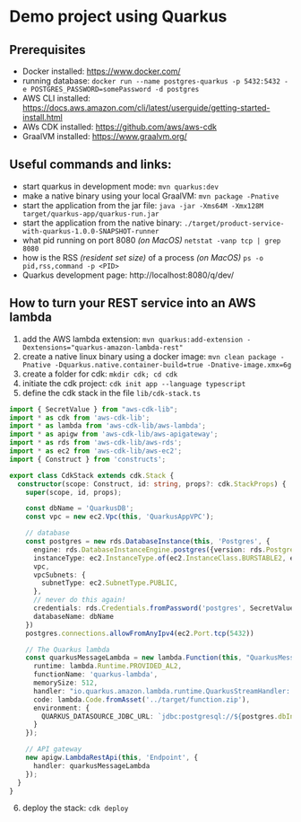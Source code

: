 # Demo project using Quarkus

## Prerequisites

* Docker installed: https://www.docker.com/
* running database: ```docker run --name postgres-quarkus -p 5432:5432 -e POSTGRES_PASSWORD=somePassword -d postgres```
* AWS CLI installed: https://docs.aws.amazon.com/cli/latest/userguide/getting-started-install.html
* AWs CDK installed: https://github.com/aws/aws-cdk
* GraalVM installed: https://www.graalvm.org/

## Useful commands and links:  
* start quarkus in development mode: ``mvn quarkus:dev``
* make a native binary using your local GraalVM: ```mvn package -Pnative``` 
* start the application from the jar file: ```java -jar -Xms64M -Xmx128M target/quarkus-app/quarkus-run.jar```
* start the application from the native binary: ```./target/product-service-with-quarkus-1.0.0-SNAPSHOT-runner```
* what pid running on port 8080 _(on MacOS)_ ```netstat -vanp tcp | grep 8080```
* how is the RSS _(resident set size)_ of a process _(on MacOS)_ ```ps -o pid,rss,command -p <PID>```
* Quarkus development page: http://localhost:8080/q/dev/

## How to turn your REST service into an AWS lambda
1) add the AWS lambda extension: ```mvn quarkus:add-extension -Dextensions="quarkus-amazon-lambda-rest"```
2) create a native linux binary using a docker image: ```mvn clean package -Pnative -Dquarkus.native.container-build=true -Dnative-image.xmx=6g```
3) create a folder for cdk: ```mkdir cdk; cd cdk```
4) initiate the cdk project: ```cdk init app --language typescript```
5) define the cdk stack in the file ```lib/cdk-stack.ts```
```typescript
import { SecretValue } from "aws-cdk-lib";
import * as cdk from 'aws-cdk-lib';
import * as lambda from 'aws-cdk-lib/aws-lambda';
import * as apigw from 'aws-cdk-lib/aws-apigateway';
import * as rds from 'aws-cdk-lib/aws-rds';
import * as ec2 from 'aws-cdk-lib/aws-ec2';
import { Construct } from 'constructs';

export class CdkStack extends cdk.Stack {
  constructor(scope: Construct, id: string, props?: cdk.StackProps) {
    super(scope, id, props);

    const dbName = 'QuarkusDB';
    const vpc = new ec2.Vpc(this, 'QuarkusAppVPC');

    // database
    const postgres = new rds.DatabaseInstance(this, 'Postgres', {
      engine: rds.DatabaseInstanceEngine.postgres({version: rds.PostgresEngineVersion.VER_12_8}),
      instanceType: ec2.InstanceType.of(ec2.InstanceClass.BURSTABLE2, ec2.InstanceSize.SMALL),
      vpc,
      vpcSubnets: {
        subnetType: ec2.SubnetType.PUBLIC,
      },
      // never do this again!
      credentials: rds.Credentials.fromPassword('postgres', SecretValue.plainText('somePassword')),
      databaseName: dbName
    })
    postgres.connections.allowFromAnyIpv4(ec2.Port.tcp(5432))

    // The Quarkus lambda
    const quarkusMessageLambda = new lambda.Function(this, "QuarkusMessageLambda", {
      runtime: lambda.Runtime.PROVIDED_AL2,
      functionName: 'quarkus-lambda',
      memorySize: 512,
      handler: "io.quarkus.amazon.lambda.runtime.QuarkusStreamHandler::handleRequest",
      code: lambda.Code.fromAsset('../target/function.zip'),
      environment: {
        QUARKUS_DATASOURCE_JDBC_URL: `jdbc:postgresql://${postgres.dbInstanceEndpointAddress}:${postgres.dbInstanceEndpointPort}/${dbName}`
      }
    });

    // API gateway
    new apigw.LambdaRestApi(this, 'Endpoint', {
      handler: quarkusMessageLambda
    });
  }
}
```
6) deploy the stack: ```cdk deploy```
